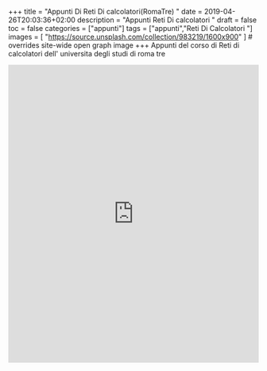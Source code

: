 +++
title = "Appunti Di Reti Di calcolatori(RomaTre) "
date = 2019-04-26T20:03:36+02:00
description = "Appunti Reti Di calcolatori "
draft = false
toc = false
categories = ["appunti"]
tags = ["appunti","Reti Di Calcolatori "]
images = [
  "https://source.unsplash.com/collection/983219/1600x900"
] # overrides site-wide open graph image
+++
Appunti del corso di Reti di calcolatori  dell' universita degli studi di roma tre 

<iframe src="https://drive.google.com/embeddedfolderview?id=1JUnFIqjE-IhakhPfXwkdXwRHViNCTZ6R#grid" style="width:100%; height:600px; border:0;"></iframe>




